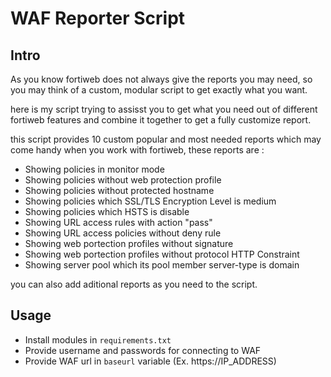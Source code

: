 # WAF Reporter Script

## Intro
As you know fortiweb does not always give the reports you may need, so you may think of a custom, modular script to get exactly what you want.

here is my script trying to assisst you to get what you need out of different fortiweb features and combine it together to get a fully customize report.

this script provides 10 custom popular and most needed reports which may come handy when you work with fortiweb, these reports are :

- Showing policies in monitor mode
- Showing policies without web protection profile
- Showing policies without protected hostname
- Showing policies which SSL/TLS Encryption Level is medium
- Showing policies which HSTS is disable
- Showing URL access rules with action "pass"
- Showing URL access policies without deny rule
- Showing web portection profiles without signature
- Showing web portection profiles without protocol HTTP Constraint
- Showing server pool which its pool member server-type is domain

you can also add aditional reports as you need to the script.

## Usage
- Install modules in `requirements.txt`
- Provide username and passwords for connecting to WAF
- Provide WAF url in `baseurl` variable (Ex. https://IP_ADDRESS)
